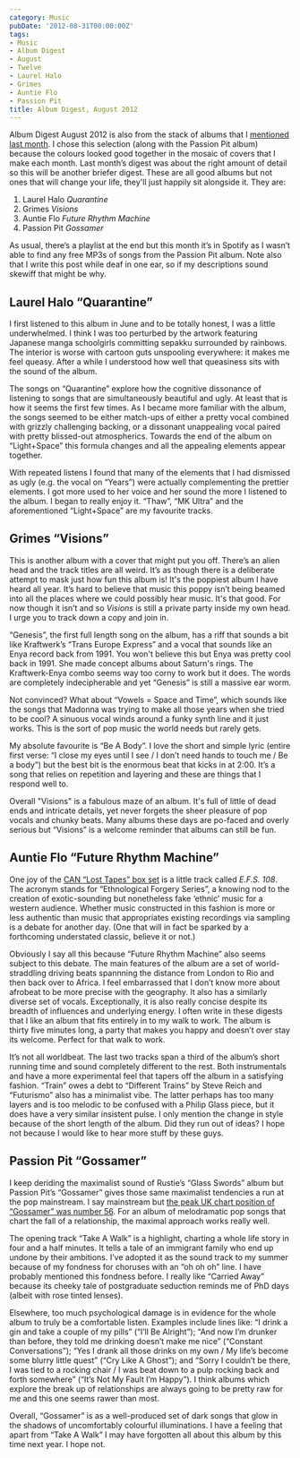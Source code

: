 ```yaml
---
category: Music
pubDate: '2012-08-31T00:00:00Z'
tags:
- Music
- Album Digest
- August
- Twelve
- Laurel Halo
- Grimes
- Auntie Flo
- Passion Pit
title: Album Digest, August 2012
---
```

Album Digest August 2012 is also from the stack of albums that I [mentioned last month](album-digest-july-2012). I chose this selection (along with the Passion Pit album) because the colours looked good together in the mosaic of covers that I make each month. Last month’s digest was about the right amount of detail so this will be another briefer digest. These are all good albums but not ones that will change your life, they'll just happily sit alongside it. They are:

1. Laurel Halo _Quarantine_
2. Grimes _Visions_
3. Auntie Flo _Future Rhythm Machine_
4. Passion Pit _Gossamer_

As usual, there’s a playlist at the end but this month it’s in Spotify as I wasn’t able to find any free MP3s of songs from the Passion Pit album. Note also that I write this post while deaf in one ear, so if my descriptions sound skewiff that might be why.

## Laurel Halo “Quarantine”

 I first listened to this album in June and to be totally honest, I was a little underwhelmed. I think I was too perturbed by the artwork featuring Japanese manga schoolgirls committing sepakku surrounded by rainbows. The interior is worse with cartoon guts unspooling everywhere: it makes me feel queasy. After a while I understood how well that queasiness sits with the sound of the album.

The songs on “Quarantine” explore how the cognitive dissonance of listening to songs that are simultaneously beautiful and ugly. At least that is how it seems the first few times. As I became more familiar with the album, the songs seemed to be either match-ups of either a pretty vocal combined with grizzly challenging backing, or a dissonant unappealing vocal paired with pretty blissed-out atmospherics. Towards the end of the album on “Light+Space” this formula changes and all the appealing elements appear together.

With repeated listens I found that many of the elements that I had dismissed as ugly (e.g. the vocal on “Years”) were actually complementing the prettier elements. I got more used to her voice and her sound the more I listened to the album. I began to really enjoy it. “Thaw”, “MK Ultra” and the aforementioned “Light+Space” are my favourite tracks.

## Grimes “Visions”

This is another album with a cover that might put you off. There’s an alien head and the track titles are all weird. It’s as though there is a deliberate attempt to mask just how fun this album is! It's the poppiest album I have heard all year. It’s hard to believe that music this poppy isn’t being beamed into all the places where we could possibly hear music. It's that good. For now though it isn’t and so _Visions_ is still a private party inside my own head. I urge you to track down a copy and join in.

“Genesis”, the first full length song on the album, has a riff that sounds a bit like Kraftwerk’s “Trans Europe Express” and a vocal that sounds like an Enya record back from 1991. You won't believe this but Enya was pretty cool back in 1991. She made concept albums about Saturn's rings. The Kraftwerk-Enya combo seems way too corny to work but it does. The words are completely indecipherable and yet “Genesis” is still a massive ear worm.

Not convinced? What about “Vowels = Space and Time”, which sounds like the songs that Madonna was trying to make all those years when she tried to be cool? A sinuous vocal winds around a funky synth line and it just works. This is the sort of pop music the world needs but rarely gets.

My absolute favourite is “Be A Body”. I love the short and simple lyric (entire first verse: “I close my eyes until I see / I don’t need hands to touch me / Be a body”) but the best bit is the enormous beat that kicks in at 2:00. It’s a song that relies on repetition and layering and these are things that I respond well to.

Overall "Visions" is a fabulous maze of an album. It's full of little of dead ends and intricate details, yet never forgets the sheer pleasure of pop vocals and chunky beats. Many albums these days are po-faced and overly serious but “Visions” is a welcome reminder that albums can still be fun.

## Auntie Flo “Future Rhythm Machine”

 One joy of the [CAN “Lost Tapes” box set](can-the-lost-tapes) is a little track called _E.F.S. 108_. The acronym stands for “Ethnological Forgery Series”, a knowing nod to the creation of exotic-sounding but nonetheless fake ‘ethnic’ music for a western audience. Whether music constructed in this fashion is more or less authentic than music that appropriates existing recordings via sampling is a debate for another day. (One that will in fact be sparked by a forthcoming understated classic, believe it or not.)

Obviously I say all this because “Future Rhythm Machine” also seems subject to this debate. The main features of the album are a set of world-straddling driving beats spannning the distance from London to Rio and then back over to Africa. I feel embarrassed that I don’t know more about afrobeat to be more precise with the geography. It also has a similarly diverse set of vocals. Exceptionally, it is also really concise despite its breadth of influences and underlying energy. I often write in these digests that I like an album that fits entirely in to my walk to work. The album is thirty five minutes long, a party that makes you happy and doesn’t over stay its welcome. Perfect for that walk to work.

It’s not all worldbeat. The last two tracks span a third of the album’s short running time and sound completely different to the rest. Both instrumentals and have a more experimental feel that tapers off the album in a satisfying fashion. “Train” owes a debt to “Different Trains” by Steve Reich and “Futurismo” also has a minimalist vibe. The latter perhaps has too many layers and is too melodic to be confused with a Philip Glass piece, but it does have a very similar insistent pulse. I only mention the change in style because of the short length of the album. Did they run out of ideas? I hope not because I would like to hear more stuff by these guys.

## Passion Pit “Gossamer”

 I keep deriding the maximalist sound of Rustie’s “Glass Swords” album but Passion Pit’s “Gossamer” gives those same maximalist tendencies a run at the pop mainstream. I say mainstream but [the peak UK chart position of “Gossamer” was number 56](http://en.wikipedia.org/wiki/Gossamer_(album)#Charts). For an album of melodramatic pop songs that chart the fall of a relationship, the maximal approach works really well.

The opening track “Take A Walk” is a highlight, charting a whole life story in four and a half minutes. It tells a tale of an immigrant family who end up undone by their ambitions. I’ve adopted it as the sound track to my summer because of my fondness for choruses with an “oh oh oh” line. I have probably mentioned this fondness before. I really like “Carried Away” because its cheeky tale of postgraduate seduction reminds me of PhD days (albeit with rose tinted lenses).

Elsewhere, too much psychological damage is in evidence for the whole album to truly be a comfortable listen. Examples include lines like: “I drink a gin and take a couple of my pills” (“I’ll Be Alright”); “And now I’m drunker than before, they told me drinking doesn’t make me nice” (“Constant Conversations”); “Yes I drank all those drinks on my own / My life’s become some blurry little quest” (“Cry Like A Ghost”); and “Sorry I couldn’t be there, I was tied to a rocking chair / I was beat down to a pulp rocking back and forth somewhere” (“It’s Not My Fault I’m Happy”). I think albums which explore the break up of relationships are always going to be pretty raw for me and this one seems rawer than most.

Overall, “Gossamer” is as a well-produced set of dark songs that glow in the shadows of uncomfortably colourful illuminations. I have a feeling that apart from “Take A Walk” I may have forgotten all about this album by this time next year. I hope not.